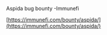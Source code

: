 Aspida bug bounty -Immunefi

[https://immunefi.com/bounty/aspida/](https://immunefi.com/bounty/aspida/)
